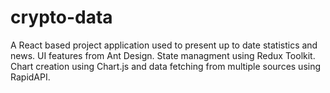 # crypto-data
A React based project application used to present up to date statistics and news. UI features from Ant Design. State managment using Redux Toolkit. Chart creation using Chart.js and data fetching from multiple sources using RapidAPI.


